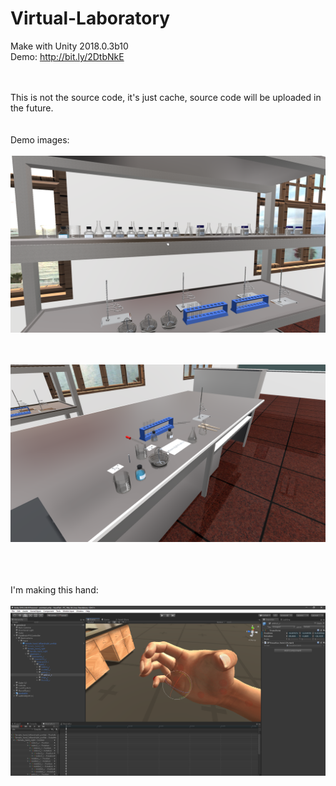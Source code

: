 # Virtual-Laboratory
Make with Unity 2018.0.3b10
<br>
Demo: http://bit.ly/2DtbNkE

<br><br>
This is not the source code, it's just cache, source code will be uploaded in the future.
<br><br><br>
Demo images:
<br><br>
![](demo1.png)
<br>

<br><br>
![](demo2.png)
<br>


<br><br><br>
I'm making this hand:
<br><br>
![](handdemo.png)
<br>
